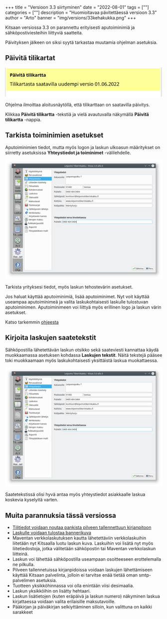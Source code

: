+++
title = "Versioon 3.3 siirtyminen"
date = "2022-08-01"
tags = [""]
categories = [""]
description = "Huomioitavaa pävitettäessä versioon 3.3"
author = "Arto"
banner = "img/versions/33kehakukka.png"
+++

Kitsaan versiossa 3.3 on parannettu erityisesti aputoiminimiä ja sähköpostiviesteihin liittyviä saatteita.

Päivityksen jälkeen on siksi syytä tarkastaa muutamia ohjelman asetuksia.

## Päivitä tilikartat

<img src="/img/screenshots/paivita.png" class="img-responsive"/>

Ohjelma ilmoittaa aloitusnäytöllä, että tilikarttaan on saatavilla päivitys.

Klikkaa **Päivitä tilikartta** -tekstiä ja vielä avautuvalla näkymällä **Päivitä tilikartta** -nappia.

## Tarkista toiminimien asetukset

Aputoiminimien tiedot, mutta myös logon ja laskun ulkoasun määritykset on siirretty asetuksissa **Yhteystiedot ja toiminimet** -välilehdelle.

<img src="/img/fi/asetukset/yhteystiedot.png" class="img-responsive"/>

Tarkista yrityksesi tiedot, myös laskun tehostevärin asetukset.

Jos haluat käyttää aputoiminimiä, lisää aputoiminimet. Nyt voit käyttää useampaa aputoiminimeä ja valita laskukohtaisesti laskulle tulostuvan aputoiminimen. Aputoiminimeen voi liittyä myös erillinen logo ja laskun värin asetukset.

Katso tarkemmin [ohjeesta](/docs/asetukset/yhteystiedot/)

## Kirjoita laskujen saatetekstit

Sähköpostilla lähetettävän laskun otsikko sekä saateviesti kannattaa käydä muokkaamassa asetuksen kohdassa **Laskujen tekstit**. Näitä tekstejä pääsee toki muokkaamaan myös laskukohtaisesti yksittäistä laskua muokattaessa.

<img src="/img/fi/asetukset/yhteystiedot.png" class="img-responsive"/>

Saatetekstissä olisi hyvä antaa myös yhteystiedot asiakkaalle laskua koskevia kyselyitä varten.

## Muita parannuksia tässä versiossa

- [Tilitiedot voidaan noutaa pankista pilveen tallennettuun kirjanpitoon](/docs/asetukset/tilitapahtumat/)
- [Laskulle voidaan tulostaa bannerikuva](/docs/asetukset/bannerit/)
- Maventan verkkolaskutuksen kautta lähetettäviin verkkolaskuihin liitetään nyt Kitsaalla luotu laskun kuva. Laskuihin voi lisätä nyt myös liitetiedostoja, jotka välitetään sähköpostin tai Maventan verkkolaskun liitteinä.
- Laskun voi lähettää sähköpostilla useampaan osoitteeseen erottelemalla ne pilkulla.
- Pilveen tallennetuissa kirjanpidoissa voidaan laskujen lähettämiseen käyttää Kitsaan palvelinta, jolloin ei tarvitse enää tietää oman smtp-palvelimen asetuksia.
- Tuotteen yksikköhinnassa voi olla enintään viisi desimaalia.
- Laskun yksikköihin on lisätty hehtaari.
- Laskun lisätietojen (kuten eräpäivä ja laskun numero) näkyminen laskua kirjattaessa voidaan valita erilaisille maksutavoille.
- Pääkirjan ja päiväkirjan selkiyttäminen silloin, kun valittuna on kaikki sarakkeet
